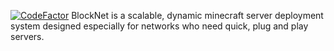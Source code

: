 <a href="https://www.codefactor.io/repository/github/lickymoo/blocknet"><img src="https://www.codefactor.io/repository/github/lickymoo/blocknet/badge" alt="CodeFactor" /></a>
BlockNet is a scalable, dynamic minecraft server deployment system designed especially for networks who need quick, plug and play servers.
